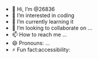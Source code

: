 - 👋 Hi, I’m @26836
- 👀 I’m interested in coding
- 🌱 I’m currently learning it
- 💞️ I’m looking to collaborate on ...
- 📫 How to reach me ...
- 😄 Pronouns: ...
- ⚡ Fun fact:accessibility:

<!---
26836/26836 is a ✨ special ✨ repository because its `README.md` (this file) appears on your GitHub profile.
You can click the Preview link to take a look at your changes.
--->

